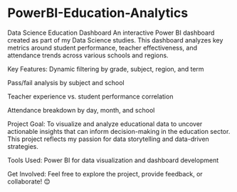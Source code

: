 # PowerBI-Education-Analytics
Data Science Education Dashboard
An interactive Power BI dashboard created as part of my Data Science studies. This dashboard analyzes key metrics around student performance, teacher effectiveness, and attendance trends across various schools and regions.

Key Features:
Dynamic filtering by grade, subject, region, and term

Pass/fail analysis by subject and school

Teacher experience vs. student performance correlation

Attendance breakdown by day, month, and school

Project Goal:
To visualize and analyze educational data to uncover actionable insights that can inform decision-making in the education sector. This project reflects my passion for data storytelling and data-driven strategies.

Tools Used:
Power BI for data visualization and dashboard development

Get Involved:
Feel free to explore the project, provide feedback, or collaborate! 😊
